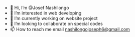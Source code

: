 - 👋 Hi, I’m @Josef Nashilongo
- 👀 I’m interested in web developing 
- 🌱 I’m currently working on website project 
- 💞️ I’m looking to collaborate on special codes 
- 📫 How to reach me email nashilongojoseph6@gmail.com 

<!---
Brethrenking/Brethrenking is a ✨ special ✨ repository because its `README.md` (this file) appears on your GitHub profile.
You can click the Preview link to take a look at your changes.
--->

